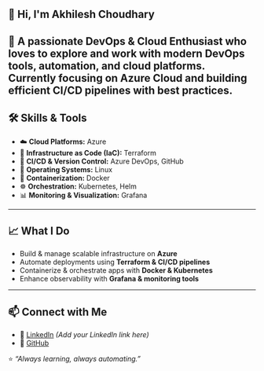   ## 👋 Hi, I'm Akhilesh Choudhary ##
🚀 A passionate **DevOps & Cloud Enthusiast** who loves to explore and work with modern DevOps tools, automation, and cloud platforms.  
Currently focusing on **Azure Cloud** and building efficient CI/CD pipelines with best practices.  
---
## 🛠️ Skills & Tools  
- ☁️ **Cloud Platforms:** Azure  
- 🔧 **Infrastructure as Code (IaC):** Terraform  
- 🔄 **CI/CD & Version Control:** Azure DevOps, GitHub  
- 🐧 **Operating Systems:** Linux  
- 🐳 **Containerization:** Docker  
- ☸️ **Orchestration:** Kubernetes, Helm  
- 📊 **Monitoring & Visualization:** Grafana  
---
## 📈 What I Do  
- Build & manage scalable infrastructure on **Azure**  
- Automate deployments using **Terraform & CI/CD pipelines**  
- Containerize & orchestrate apps with **Docker & Kubernetes**  
- Enhance observability with **Grafana & monitoring tools**  
---
## 📫 Connect with Me  
- 💼 [LinkedIn](https://www.linkedin.com/) *(Add your LinkedIn link here)*  
- 🐙 [GitHub](https://github.com/your-username)  

⭐️ *“Always learning, always automating.”*  
